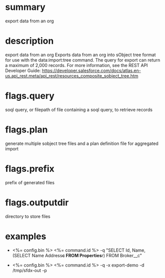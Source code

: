 # summary

export data from an org

# description

export data from an org
Exports data from an org into sObject tree format for use with the data:import:tree command.
The query for export can return a maximum of 2,000 records. For more information, see the REST API Developer Guide: https://developer.salesforce.com/docs/atlas.en-us.api_rest.meta/api_rest/resources_composite_sobject_tree.htm

# flags.query

soql query, or filepath of file containing a soql query, to retrieve records

# flags.plan

generate multiple sobject tree files and a plan definition file for aggregated import

# flags.prefix

prefix of generated files

# flags.outputdir

directory to store files

# examples

- <%= config.bin %> <%= command.id %> -q "SELECT Id, Name, (SELECT Name Address**c FROM Properties**r) FROM Broker\_\_c"

- <%= config.bin %> <%= command.id %> -q <path to file containing soql query> -x export-demo -d /tmp/sfdx-out -p
